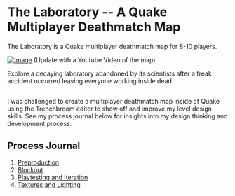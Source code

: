 # The Laboratory -- A Quake Multiplayer Deathmatch Map

The Laboratory is a Quake multiplayer deathmatch map for 8-10 players.

[![image](https://github.com/user-attachments/assets/c8f82c22-25a2-4fa4-817b-8c3aa2144d0a)](https://www.youtube.com/watch?v=sw07BhtMwTY) (Update with a Youtube Video of the map)

Explore a decaying laboratory abandoned by its scientists after a freak accident occurred leaving everyone working inside dead.
## 
I was challenged to create a multiplayer deathmatch map inside of Quake using the Trenchbroom editor to show off and improve my level design skills. See my process journal below for insights into my design thinking and development process.

## Process Journal
1. [Preproduction](preproduction.md)
2. [Blockout](blockout.md)
3. [Playtesting and Iteration](playtesting-and-iteration.md)
4. [Textures and Lighting](textures-and-lighting.md)
